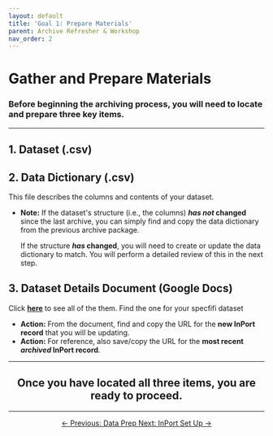 ```yaml
---
layout: default
title: 'Goal 1: Prepare Materials'
parent: Archive Refresher & Workshop
nav_order: 2
---
```


# Gather and Prepare Materials

### Before beginning the archiving process, you will need to locate and prepare three key items.

---

## 1. Dataset (.csv)

## 2. Data Dictionary (.csv)
This file describes the columns and contents of your dataset.

* **Note:** If the dataset's structure (i.e., the columns) ***has not* changed** since the last archive, you can simply find and copy the data dictionary from the previous archive package.

    If the structure ***has* changed**, you will need to create or update the data dictionary to match. You will perform a detailed review of this in the next step.

## 3. Dataset Details Document (Google Docs)
Click <a href="https://drive.google.com/drive/folders/1QxNAybnQApw_rs1DbCpy5LbgxTPhm5f8?usp=drive_link" target="_blank" rel="noopener noreferrer"> <strong>here</strong></a> to see all of the them. Find the one for your specfifi dataset


* **Action:** From the document, find and copy the URL for the **new InPort record** that you will be updating.
* **Action:** For reference, also save/copy the URL for the **most recent *archived* InPort record**.

---

## <center>Once you have located all three items, you are ready to proceed.</center>

---

<center>
<a href="{{ '/docs/Prep-Your-Data.html' | relative_url }}" class="btn btn-secondary fs-6 mb-4 mb-md-0">
  ← Previous: Data Prep
</a>
<a href="{{ '/docs/InPort-Set-Up.html' | relative_url }}" class="btn btn-custom fs-6 mb-4 mb-md-0">
Next: InPort Set Up →


